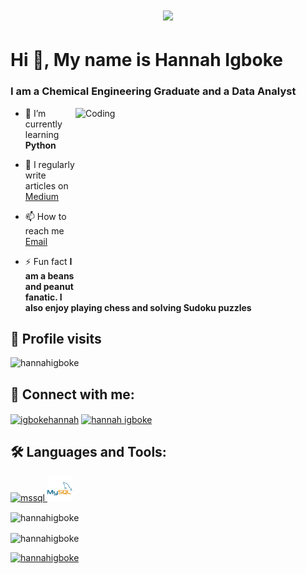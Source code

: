 <h1 align="center">
    <img src="https://readme-typing-svg.herokuapp.com/?font=Righteous&size=35&center=true&vCenter=true&width=500&height=70&duration=1000&lines=Hi+There!+👋;+My+name+is+Hannah+Igboke;" />
</h1>


<h1 align="left">Hi 👋, My name is Hannah Igboke</h1>


<h3 align="left">I am a Chemical Engineering Graduate and a Data Analyst</h3>



<img align="right" alt="Coding" width="400" height="300" src="https://cdn.dribbble.com/users/4055494/screenshots/15215756/media/d2b66c4ca0192aa26d103448b3d1518b.gif">



- 🌱 I’m currently learning **Python**

- 📝 I regularly write articles on [Medium](https://medium.com/@HannahIgboke)

- 📫 How to reach me [Email](danielhannah663@gmail.com)

- ⚡ Fun fact **I am a beans and peanut fanatic. I also enjoy playing chess and solving Sudoku puzzles**

## 🤼 Profile visits

<p align="left"> <img src="https://komarev.com/ghpvc/?username=hannahigboke&label=Profile%20views&color=0e75b6&style=flat" alt="hannahigboke" /> </p>

## 🔗 Connect with me:

<p align="left">
<a href="https://twitter.com/igbokehannah" target="blank"><img align="center" src="https://raw.githubusercontent.com/rahuldkjain/github-profile-readme-generator/master/src/images/icons/Social/twitter.svg" alt="igbokehannah" height="30" width="40" /></a>
<a href="https://linkedin.com/in/hannah igboke" target="blank"><img align="center" src="https://raw.githubusercontent.com/rahuldkjain/github-profile-readme-generator/master/src/images/icons/Social/linked-in-alt.svg" alt="hannah igboke" height="30" width="40" /></a>
</p>


## 🛠 Languages and Tools:

<p align="left"> <a href="https://www.microsoft.com/en-us/sql-server" target="_blank" rel="noreferrer"> <img src="https://www.svgrepo.com/show/303229/microsoft-sql-server-logo.svg" alt="mssql" width="40" height="40"/> </a> <a href="https://www.mysql.com/" target="_blank" rel="noreferrer"> <img src="https://raw.githubusercontent.com/devicons/devicon/master/icons/mysql/mysql-original-wordmark.svg" alt="mysql" width="40" height="40"/> </a> </p>

<p><img align="center" src="https://github-readme-stats.vercel.app/api/top-langs?username=hannahigboke&show_icons=true&locale=en&layout=compact" alt="hannahigboke" /></p>

<p><img align="center" src="https://github-readme-streak-stats.herokuapp.com/?user=hannahigboke&" alt="hannahigboke" /></p>

<p align="left"> <a href="https://github.com/ryo-ma/github-profile-trophy"><img src="https://github-profile-trophy.vercel.app/?username=hannahigboke" alt="hannahigboke" /></a> </p>
